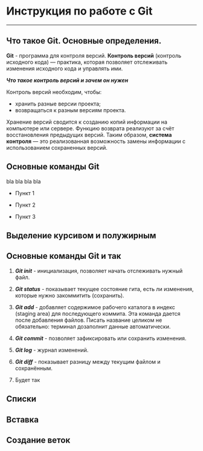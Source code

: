 # Инструкция по работе с Git
-------

## Что такое Git. Основные определения.

**Git** - программа для контроля версий. **Контроль версий** (контроль исходного кода) — практика, которая позволяет отслеживать
изменения исходного кода и управлять ими.

___Что такое контроль версий и зачем он нужен___

Контроль версий необходим, чтобы:

* хранить разные версии проекта;
* возвращаться к разным версиям проекта.

Хранение версий сводится к созданию копий информации на компьютере или сервере.
Функцию возврата реализуют за счёт восстановления предыдущих версий. Таким образом, **система контроля** — это реализованная возможность замены информации с использованием сохраненных версий.

## Основные команды Git

bla bla bla bla

* Пункт 1

* Пункт 2

* Пункт 3

## Выделение курсивом и полужирным

## Основные команды Git и так

1. ***Git init*** - инициализация, позволяет начать отслеживать нужный файл.

2. ***Git status*** - показывает текущее состояние гита, есть ли изменения, которые нужно закоммитить (сохранить).

3. ***Git add*** - добавляет содержимое рабочего каталога в индекс (staging area) для последующего коммита. Эта команда дается после добавления файлов. Писать название целиком не обязательно: терминал дозаполнит данные автоматически.

4. *__Git commit__* - позволяет зафиксировать или сохранить изменения.

5. ***Git log*** - журнал изменений.

6. ***Git diff*** - показывает разницу между текущим файлом и сохранённым. 

7. Будет так 



## Списки



## Вставка 


## Создание веток